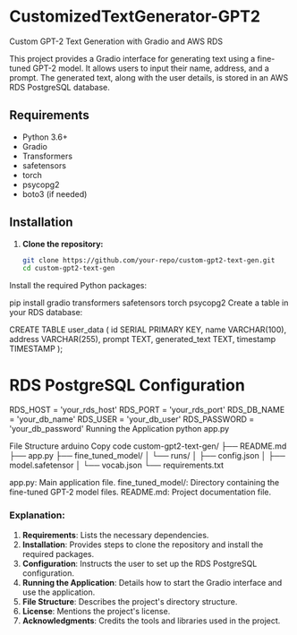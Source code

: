 # CustomizedTextGenerator-GPT2

 Custom GPT-2 Text Generation with Gradio and AWS RDS

This project provides a Gradio interface for generating text using a fine-tuned GPT-2 model. It allows users to input their name, address, and a prompt. The generated text, along with the user details, is stored in an AWS RDS PostgreSQL database.

## Requirements

- Python 3.6+
- Gradio
- Transformers
- safetensors
- torch
- psycopg2
- boto3 (if needed)

## Installation

1. **Clone the repository:**
   ```bash
   git clone https://github.com/your-repo/custom-gpt2-text-gen.git
   cd custom-gpt2-text-gen
  Install the required Python packages:

pip install gradio transformers safetensors torch psycopg2
Create a table in your RDS database:

CREATE TABLE user_data (
    id SERIAL PRIMARY KEY,
    name VARCHAR(100),
    address VARCHAR(255),
    prompt TEXT,
    generated_text TEXT,
    timestamp TIMESTAMP
);

# RDS PostgreSQL Configuration
RDS_HOST = 'your_rds_host'
RDS_PORT = 'your_rds_port'
RDS_DB_NAME = 'your_db_name'
RDS_USER = 'your_db_user'
RDS_PASSWORD = 'your_db_password'
Running the Application
python app.py


File Structure
arduino
Copy code
custom-gpt2-text-gen/
├── README.md
├── app.py
├── fine_tuned_model/
│   └── runs/
│       ├── config.json
│       ├── model.safetensor
│       └── vocab.json
└── requirements.txt

app.py: Main application file.
fine_tuned_model/: Directory containing the fine-tuned GPT-2 model files.
README.md: Project documentation file.

### Explanation:

1. **Requirements**: Lists the necessary dependencies.
2. **Installation**: Provides steps to clone the repository and install the required packages.
3. **Configuration**: Instructs the user to set up the RDS PostgreSQL configuration.
4. **Running the Application**: Details how to start the Gradio interface and use the application.
5. **File Structure**: Describes the project's directory structure.
6. **License**: Mentions the project's license.
7. **Acknowledgments**: Credits the tools and libraries used in the project.
